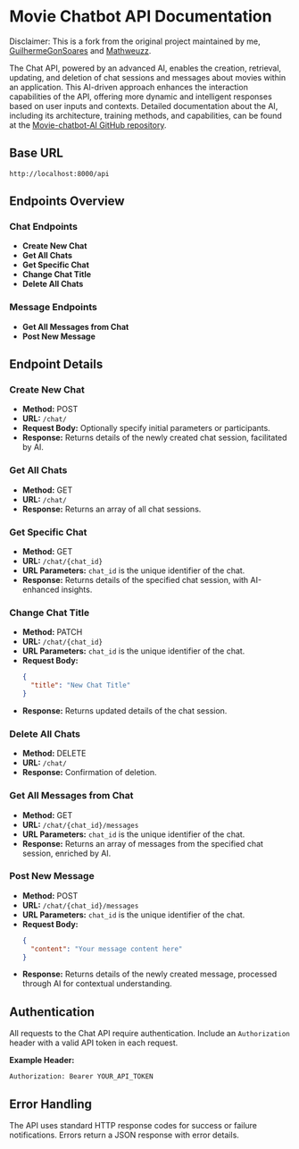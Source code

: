 # Movie Chatbot API Documentation

Disclaimer: This is a fork from the original project maintained by me, [GuilhermeGonSoares](https://github.com/GuilhermeGonSoares) and [Mathweuzz](https://github.com/Mathweuzz).

The Chat API, powered by an advanced AI, enables the creation, retrieval, updating, and deletion of chat sessions and messages about movies within an application. This AI-driven approach enhances the interaction capabilities of the API, offering more dynamic and intelligent responses based on user inputs and contexts. Detailed documentation about the AI, including its architecture, training methods, and capabilities, can be found at the [Movie-chatbot-AI GitHub repository](https://github.com/Mathweuzz/Movie-chatbot-AI).

## Base URL

`http://localhost:8000/api`

## Endpoints Overview

### Chat Endpoints

- **Create New Chat**
- **Get All Chats**
- **Get Specific Chat**
- **Change Chat Title**
- **Delete All Chats**

### Message Endpoints

- **Get All Messages from Chat**
- **Post New Message**

## Endpoint Details

### Create New Chat

- **Method:** POST
- **URL:** `/chat/`
- **Request Body:** Optionally specify initial parameters or participants.
- **Response:** Returns details of the newly created chat session, facilitated by AI.

### Get All Chats

- **Method:** GET
- **URL:** `/chat/`
- **Response:** Returns an array of all chat sessions.

### Get Specific Chat

- **Method:** GET
- **URL:** `/chat/{chat_id}`
- **URL Parameters:** `chat_id` is the unique identifier of the chat.
- **Response:** Returns details of the specified chat session, with AI-enhanced insights.

### Change Chat Title

- **Method:** PATCH
- **URL:** `/chat/{chat_id}`
- **URL Parameters:** `chat_id` is the unique identifier of the chat.
- **Request Body:** 
  ```json
  {
    "title": "New Chat Title"
  }
  ```
- **Response:** Returns updated details of the chat session.

### Delete All Chats

- **Method:** DELETE
- **URL:** `/chat/`
- **Response:** Confirmation of deletion.

### Get All Messages from Chat

- **Method:** GET
- **URL:** `/chat/{chat_id}/messages`
- **URL Parameters:** `chat_id` is the unique identifier of the chat.
- **Response:** Returns an array of messages from the specified chat session, enriched by AI.

### Post New Message

- **Method:** POST
- **URL:** `/chat/{chat_id}/messages`
- **URL Parameters:** `chat_id` is the unique identifier of the chat.
- **Request Body:** 
  ```json
  {
    "content": "Your message content here"
  }
  ```
- **Response:** Returns details of the newly created message, processed through AI for contextual understanding.

## Authentication

All requests to the Chat API require authentication. Include an `Authorization` header with a valid API token in each request.

**Example Header:**

```
Authorization: Bearer YOUR_API_TOKEN
```

## Error Handling

The API uses standard HTTP response codes for success or failure notifications. Errors return a JSON response with error details.
